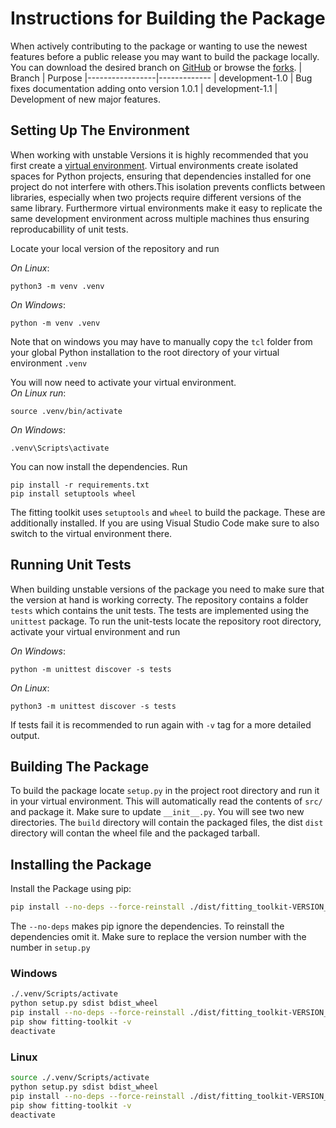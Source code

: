 # Instructions for Building the Package

When actively contributing to the package or wanting to use the newest features before a public release you may want to build the package locally. You can download the desired branch on [GitHub](https://github.com/davidkowalk/fitting_toolkit/branches) or browse the [forks](https://github.com/davidkowalk/fitting_toolkit/forks).
| Branch          | Purpose
|-----------------|-------------
| development-1.0 | Bug fixes documentation adding onto version 1.0.1
| development-1.1 | Development of new major features.

## Setting Up The Environment
When working with unstable Versions it is highly recommended that you first create a [virtual environment](https://docs.python.org/3/library/venv.html). Virtual environments create isolated spaces for Python projects, ensuring that dependencies installed for one project do not interfere with others.This isolation prevents conflicts between libraries, especially when two projects require different versions of the same library. Furthermore virtual environments make it easy to replicate the same development environment across multiple machines thus ensuring reproducabillity of unit tests.

Locate your local version of the repository and run

*On Linux*:
```
python3 -m venv .venv
```
*On Windows*:
```
python -m venv .venv
```
Note that on windows you may have to manually copy the `tcl` folder from your global Python installation to the root directory of your virtual environment `.venv`

You will now need to activate your virtual environment.\
*On Linux run*:
```
source .venv/bin/activate
```
*On Windows*:
```
.venv\Scripts\activate
```

You can now install the dependencies. Run

```
pip install -r requirements.txt
pip install setuptools wheel
```

The fitting toolkit uses `setuptools` and `wheel` to build the package. These are additionally installed.
If you are using Visual Studio Code make sure to also switch to the virtual environment there.

## Running Unit Tests

When building unstable versions of the package you need to make sure that the version at hand is working correcty. The repository contains a folder `tests` which contains the unit tests. The tests are implemented using the `unittest` package. To run the unit-tests locate the repository root directory, activate your virtual environment and run

*On Windows*:
```
python -m unittest discover -s tests
```
*On Linux*:
```
python3 -m unittest discover -s tests
```

If tests fail it is recommended to run again with `-v` tag for a more detailed output.

## Building The Package

To build the package locate `setup.py` in the project root directory and run it in your virtual environment. This will automatically read the contents of `src/` and package it. Make sure to update `__init__.py`. You will see two new directories. The `build` directory will contain the packaged files, the dist `dist` directory will contan the wheel file and the packaged tarball.

## Installing the Package 
Install the Package using pip:
```sh
pip install --no-deps --force-reinstall ./dist/fitting_toolkit-VERSION_NUMBER-py3-none-any.whl
```

The `--no-deps` makes pip ignore the dependencies. To reinstall the dependencies omit it.
Make sure to replace the version number with the number in `setup.py` 

### Windows
```sh
./.venv/Scripts/activate
python setup.py sdist bdist_wheel
pip install --no-deps --force-reinstall ./dist/fitting_toolkit-VERSION_NUMBER-py3-none-any.whl
pip show fitting-toolkit -v
deactivate
```

### Linux
```sh
source ./.venv/Scripts/activate
python setup.py sdist bdist_wheel
pip install --no-deps --force-reinstall ./dist/fitting_toolkit-VERSION_NUMBER-py3-none-any.whl
pip show fitting-toolkit -v
deactivate
```
